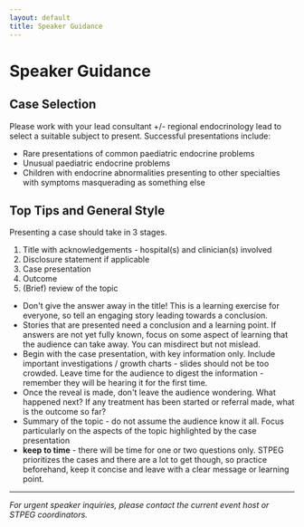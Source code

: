```yaml
---
layout: default
title: Speaker Guidance
---
```


# Speaker Guidance

## Case Selection

Please work with your lead consultant +/- regional endocrinology lead to select a suitable subject to present. Successful presentations include:

- Rare presentations of common paediatric endocrine problems
- Unusual paediatric endocrine problems
- Children with endocrine abnormalities presenting to other specialties with symptoms masquerading as something else

## Top Tips and General Style

Presenting a case should take in 3 stages. 

1. Title with acknowledgements - hospital(s) and clinician(s) involved
2. Disclosure statement if applicable
3. Case presentation
4. Outcome
5. (Brief) review of the topic

- Don't give the answer away in the title! This is a learning exercise for everyone, so tell an engaging story leading towards a conclusion.
- Stories that are presented need a conclusion and a learning point. If answers are not yet fully known, focus on some aspect of learning that the audience can take away. You can misdirect but not mislead.
- Begin with the case presentation, with key information only. Include important investigations / growth charts - slides should not be too crowded. Leave time for the audience to digest the information - remember they will be hearing it for the first time.
- Once the reveal is made, don't leave the audience wondering. What happened next? If any treatment has been started or referral made, what is the outcome so far?
- Summary of the topic - do not assume the audience know it all. Focus particularly on the aspects of the topic highlighted by the case presentation
- **keep to time** - there will be time for one or two questions only. STPEG prioritizes the cases and there are a lot to get though, so practice beforehand, keep it concise and leave with a clear message or learning point.

---

*For urgent speaker inquiries, please contact the current event host or STPEG coordinators.*

